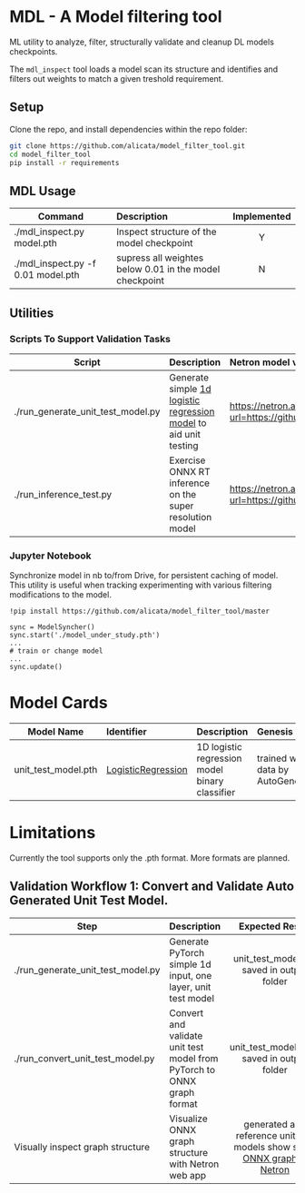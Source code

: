 # MDL - A Model filtering tool
ML utility to analyze, filter, structurally validate and cleanup DL models checkpoints. 

The `mdl_inspect` tool loads a model scan its structure and identifies and filters out weights to match a given treshold requirement. 

## Setup

Clone the repo, and install dependencies within the repo folder:

```bash
git clone https://github.com/alicata/model_filter_tool.git 
cd model_filter_tool
pip install -r requirements
```

## MDL Usage
| Command          | Description   | Implemented |
| ---------------- |:-------------| :-----:|
| ./mdl_inspect.py model.pth | Inspect structure of the model checkpoint | Y |
| ./mdl_inspect.py -f 0.01 model.pth | supress all weightes below 0.01 in the model checkpoint | N |


## Utilities
### Scripts To Support Validation Tasks
| Script          | Description   | Netron model visualization   | Implemented |
| ---------------- |:-------------|:-------------| :-----:|
| ./run_generate_unit_test_model.py| Generate simple [1d logistic regression model](https://github.com/alicata/model_filter_tool/blob/main/trainers/trainer_simple.py#L8) to aid unit testing | https://netron.app/?url=https://github.com/alicata/model_filter_tool/blob/main/models/unit_test_model.pth | Y |
| ./run_inference_test.py | Exercise ONNX RT inference on the super resolution model | https://netron.app/?url=https://github.com/alicata/model_filter_tool/blob/main/models/model.super_resolution.onnx |Y |

### Jupyter Notebook
Synchronize model in nb to/from Drive, for persistent caching of model.
This utility is useful when tracking experimenting with various filtering modifications to the model.
```
!pip install https://github.com/alicata/model_filter_tool/master

sync = ModelSyncher()
sync.start('./model_under_study.pth')
...
# train or change model
...
sync.update()

```

# Model Cards
| Model Name       | Identifier  | Description   |  Genesis | Netron model visualization   |
| ---------------- | :------------- | :------------- | :------------- | :-----: |
| unit_test_model.pth | [LogisticRegression](https://github.com/alicata/model_filter_tool/blob/main/trainers/trainer_simple.py#L8) | 1D logistic regression model binary classifier | trained with synthetic data by AutoGeneratorTrainer | https://netron.app/?url=https://github.com/alicata/model_filter_tool/blob/main/models/unit_test_model.pth |


# Limitations
Currently the tool supports only the .pth format. More formats are planned. 


## Validation Workflow 1: Convert and Validate Auto Generated Unit Test Model. 
| Step        | Description   | Expected Result |
| ---------------- |:-------------| :-----:|
| ./run_generate_unit_test_model.py | Generate PyTorch simple 1d input, one layer, unit test model | unit_test_model.pth saved in output folder |
| ./run_convert_unit_test_model.py | Convert and validate unit test model from PyTorch to ONNX graph format | unit_test_model.onnx saved in output folder|
| Visually inspect graph structure | Visualize ONNX graph structure with Netron web app | generated and reference unit test models show same [ONNX graph in Netron](https://netron.app/?url=https://github.com/alicata/model_filter_tool/blob/main/models/unit_test_model.onnx)|
